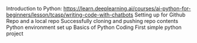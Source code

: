 Introduction to Python: https://learn.deeplearning.ai/courses/ai-python-for-beginners/lesson/tcasp/writing-code-with-chatbots
Setting up for Github Repo and a local repo
Successfully cloning and pushing repo contents
Python environment set up
Basics of Python Coding
First simple python project
